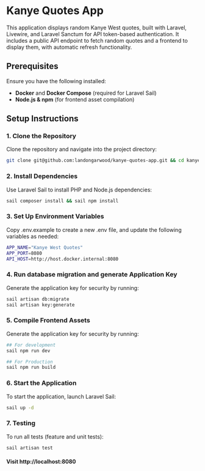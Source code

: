 # Kanye Quotes App

This application displays random Kanye West quotes, built with Laravel, Livewire, and Laravel Sanctum for API token-based authentication. It includes a public API endpoint to fetch random quotes and a frontend to display them, with automatic refresh functionality.

## Prerequisites

Ensure you have the following installed:

-   **Docker** and **Docker Compose** (required for Laravel Sail)
-   **Node.js & npm** (for frontend asset compilation)

## Setup Instructions

### 1. Clone the Repository

Clone the repository and navigate into the project directory:

```bash
git clone git@github.com:landongarwood/kanye-quotes-app.git && cd kanye-quotes-app
```

### 2. Install Dependencies

Use Laravel Sail to install PHP and Node.js dependencies:

```bash
sail composer install && sail npm install
```

### 3. Set Up Environment Variables

Copy .env.example to create a new .env file, and update the following variables as needed:

```bash
APP_NAME="Kanye West Quotes"
APP_PORT=8080
API_HOST=http://host.docker.internal:8080
```

### 4. Run database migration and generate Application Key

Generate the application key for security by running:

```bash
sail artisan db:migrate
sail artisan key:generate
```

### 5. Compile Frontend Assets

Generate the application key for security by running:

```bash
## For development
sail npm run dev

## For Production
sail npm run build
```

### 6. Start the Application

To start the application, launch Laravel Sail:

```bash
sail up -d
```

### 7. Testing

To run all tests (feature and unit tests):

```bash
sail artisan test
```

#### Visit http://localhost:8080
